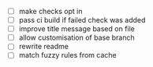 - [ ] make checks opt in
- [ ] pass ci build if failed check was added
- [ ] improve title message based on file
- [ ] allow customisation of base branch
- [ ] rewrite readme
- [ ] match fuzzy rules from cache
